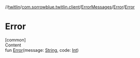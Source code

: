 //[twitlin](../../../index.md)/[com.sorrowblue.twitlin.client](../../index.md)/[ErrorMessages](../index.md)/[Error](index.md)/[Error](-error.md)



# Error  
[common]  
Content  
fun [Error](-error.md)(message: [String](https://kotlinlang.org/api/latest/jvm/stdlib/kotlin/-string/index.html), code: [Int](https://kotlinlang.org/api/latest/jvm/stdlib/kotlin/-int/index.html))  



